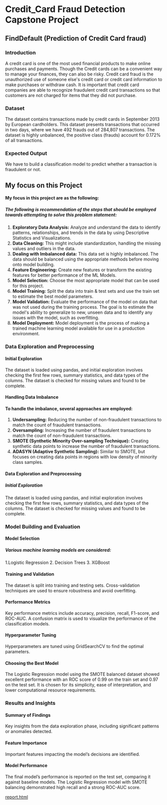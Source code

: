 # Credit_Card Fraud Detection Capstone Project

## FindDefault (Prediction of Credit Card fraud)


### Introduction
A credit card is one of the most used financial products to make online purchases and payments. Though the Credit cards can be a convenient way to manage your finances, they can also be risky. Credit card fraud is the unauthorized use of someone else's credit card or credit card information to make purchases or withdraw cash.
It is important that credit card companies are able to recognize fraudulent credit card transactions so that customers are not charged for items that they did not purchase. 


### Dataset
The dataset contains transactions made by credit cards in September 2013 by European cardholders. This dataset presents transactions that occurred in two days, where we have 492 frauds out of 284,807 transactions. The dataset is highly unbalanced, the positive class (frauds) account for 0.172% of all transactions.


### Expected Output
We have to build a classification model to predict whether a transaction is fraudulent or not.


## My focus on this Project
#### My focus in this project are as the following: 
##### The following is recommendation of the steps that should be employed towards attempting to solve this problem statement: 
1.  **Exploratory Data Analysis:** Analyze and understand the data to identify patterns, relationships, and trends in the data by using Descriptive Statistics and Visualizations. 
2.  **Data Cleaning:** This might include standardization, handling the missing values and outliers in the data. 
3. 	**Dealing with Imbalanced data:** This data set is highly imbalanced. The data should be balanced using the appropriate methods before moving onto model building.
4. 	**Feature Engineering:** Create new features or transform the existing features for better performance of the ML Models. 
5.	**Model Selection:** Choose the most appropriate model that can be used for this project. 
6. 	**Model Training:** Split the data into train & test sets and use the train set to estimate the best model parameters. 
7.  **Model Validation:** Evaluate the performance of the model on data that was not used during the training process. The goal is to estimate the model's ability to generalize to new, unseen data and to identify any issues with the model, such as overfitting. 
8.	**Model Deployment:** Model deployment is the process of making a trained machine learning model available for use in a production environment. 


### Data Exploration and Preprocessing
#### Initial Exploration
The dataset is loaded using pandas, and initial exploration involves checking the first few rows, summary statistics, and data types of the columns. The dataset is checked for missing values and found to be complete.


#### Handling Data Imbalance
#### To handle the imbalance, several approaches are employed:
1.  **Undersampling:** Reducing the number of non-fraudulent transactions to match the count of fraudulent transactions.
2.  **Oversampling:** Increasing the number of fraudulent transactions to match the count of non-fraudulent transactions.
3.  **SMOTE (Synthetic Minority Over-sampling Technique):** Creating synthetic data points to increase the number of fraudulent transactions.
4.  **ADASYN (Adaptive Synthetic Sampling):** Similar to SMOTE, but focuses on creating data points in regions with low density of minority class samples. 


#### Data Exploration and Preprocessing
##### Initial Exploration
The dataset is loaded using pandas, and initial exploration involves checking the first few rows, summary statistics, and data types of the columns. The dataset is checked for missing values and found to be complete.


### Model Building and Evaluation
#### Model Selection
##### Various machine learning models are considered:
1.Logistic Regression
2. Decision Trees
3. XGBoost


#### Training and Validation
The dataset is split into training and testing sets. Cross-validation techniques are used to ensure robustness and avoid overfitting.


#### Performance Metrics
Key performance metrics include accuracy, precision, recall, F1-score, and ROC-AUC. A confusion matrix is used to visualize the performance of the classification models.


#### Hyperparameter Tuning
Hyperparameters are tuned using GridSearchCV to find the optimal parameters.


#### Choosing the Best Model
The Logistic Regression model using the SMOTE balanced dataset showed excellent performance with an ROC score of 0.99 on the train set and 0.97 on the test set. It is chosen for its simplicity, ease of interpretation, and lower computational resource requirements.


### Results and Insights
#### Summary of Findings
Key insights from the data exploration phase, including significant patterns or anomalies detected.

#### Feature Importance
Important features impacting the model’s decisions are identified.

#### Model Performance
The final model’s performance is reported on the test set, comparing it against baseline models. The Logistic Regression model with SMOTE balancing demonstrated high recall and a strong ROC-AUC score.


[report.html](file:///C:/Users/Yellapu%20Gowthami/Downloads/your_report.html)
